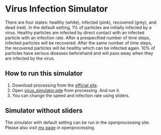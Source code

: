 # Virus Infection Simulator

There are four states: healthy (white), infected (pink), recovered (grey), and dead (red).
In the default setting, 1% of particles are initially infected by a virus. 
Healthy particles are infected by direct contact with an infected particle with an infection rate. 
After a prespecified number of time steps, infected particles will be recovered. After the same number of time steps, the recovered particles will be healthy which can be infected again.
10% of particles have serious diseases beforehand and will pass away when they are infected by the virus.

## How to run this simulator

1. Download processing from the [official site](https://processing.org).
2. Open [virus_simulator.pde](https://github.com/yusuke-nojima/virus_infection/blob/master/virus_simulator.pde) from processing. And run it. 
3. You can change the speed and infection rate using sliders.

## Simulator without sliders
The simulator with default setting can be run in the openprocessing site. Please also visit [my page](https://www.openprocessing.org/sketch/864455) in openprocessing. 
